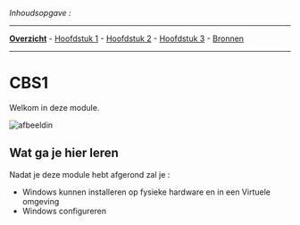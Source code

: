 *Inhoudsopgave :*
***
[**Overzicht**](/README.md) - [Hoofdstuk 1](/hoofdstuk1/README.md) - [Hoofdstuk 2](/hoofdstuk2/README.md) - [Hoofdstuk 3](/hoodstuk3/README.md) - [Bronnen](/additionelebronnen/README.md)
***

# CBS1

Welkom in deze module.

![afbeeldin](images/afb1.png)

## Wat ga je hier leren

Nadat je deze module hebt afgerond zal je :

- Windows kunnen installeren op fysieke hardware en in een Virtuele omgeving
- Windows configureren
